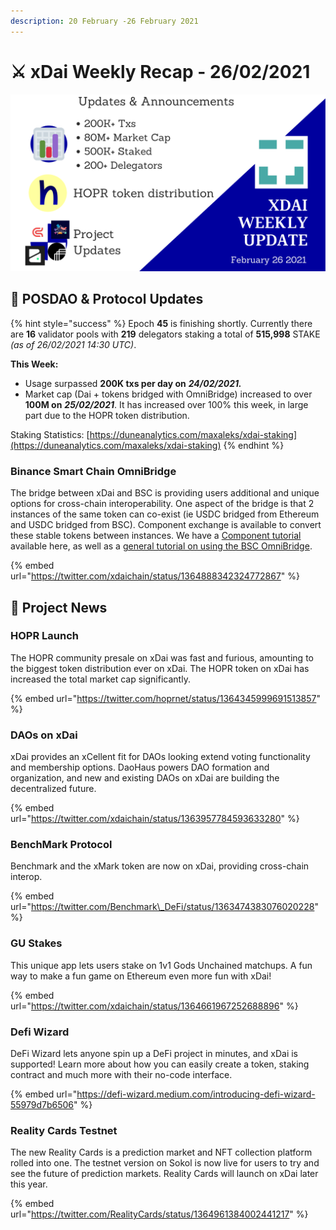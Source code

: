 ```yaml
---
description: 20 February -26 February 2021
---
```


# ⚔️ xDai Weekly Recap - 26/02/2021

![](../../../../.gitbook/assets/copy-of-green-and-black-modern-sales-marketing-presentation.png)

## 👷 POSDAO & Protocol Updates

{% hint style="success" %}
Epoch **45** is finishing shortly. Currently there are **16** validator pools with **219** delegators staking a total of **515,998** STAKE _\(as of 26/02/2021 14:30 UTC\)_.

**This Week:**

* Usage surpassed **200K txs per day on** _**24/02/2021.**_ 
* Market cap \(Dai + tokens bridged with OmniBridge\) increased to over **100M on** _**25/02/2021**_. It has increased over 100% this week, in large part due to the HOPR token distribution.

Staking Statistics: [https://duneanalytics.com/maxaleks/xdai-staking](https://duneanalytics.com/maxaleks/xdai-staking)
{% endhint %}

### Binance Smart Chain OmniBridge

The bridge between xDai and BSC is providing users additional and unique options for cross-chain interoperability. One aspect of the bridge is that 2 instances of the same token can co-exist \(ie USDC bridged from Ethereum and USDC bridged from BSC\). Component exchange is available to convert these stable tokens between instances. We have a [Component tutorial](../../../../for-users/bridges/binance-smart-chain-omnibridge/dai-token-on-xdai-bsc.md) available here, as well as a [general tutorial on using the BSC OmniBridge](../../../../for-users/bridges/binance-smart-chain-omnibridge/bsc-omnibridge-example.md).

{% embed url="https://twitter.com/xdaichain/status/1364888342324772867" %}

## 🦋 Project News

### HOPR Launch

The HOPR community presale on xDai was fast and furious, amounting to the biggest token distribution ever on xDai. The HOPR token on xDai has increased the total market cap significantly. 

{% embed url="https://twitter.com/hoprnet/status/1364345999691513857" %}

### DAOs on xDai

xDai provides an xCellent fit for DAOs looking extend voting functionality and membership options. DaoHaus powers DAO formation and organization, and new and existing DAOs on xDai are building the decentralized future.

{% embed url="https://twitter.com/xdaichain/status/1363957784593633280" %}

### BenchMark Protocol 

Benchmark and the xMark token are now on xDai, providing cross-chain interop.

{% embed url="https://twitter.com/Benchmark\_DeFi/status/1363474383076020228" %}

### GU Stakes

This unique app lets users stake on 1v1 Gods Unchained matchups. A fun way to make a fun game on Ethereum even more fun with xDai!

{% embed url="https://twitter.com/xdaichain/status/1364661967252688896" %}

### Defi Wizard

DeFi Wizard lets anyone spin up a DeFi project in minutes, and xDai is supported! Learn more about how you can easily create a token, staking contract and much more with their no-code interface.

{% embed url="https://defi-wizard.medium.com/introducing-defi-wizard-55979d7b6506" %}

### Reality Cards Testnet

The new Reality Cards is a prediction market and NFT collection platform rolled into one. The testnet version on Sokol is now live for users to try and see the future of prediction markets. Reality Cards will launch on xDai later this year.

{% embed url="https://twitter.com/RealityCards/status/1364961384002441217" %}




